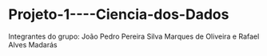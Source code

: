 # Projeto-1----Ciencia-dos-Dados

Integrantes do grupo: João Pedro Pereira Silva Marques de Oliveira e Rafael Alves Madarás
